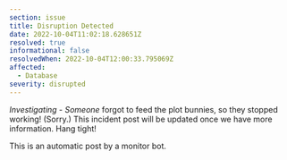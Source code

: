 ```yaml
---
section: issue
title: Disruption Detected
date: 2022-10-04T11:02:18.628651Z
resolved: true
informational: false
resolvedWhen: 2022-10-04T12:00:33.795069Z
affected:
  - Database
severity: disrupted
---
```

*Investigating* - _Someone_ forgot to feed the plot bunnies, so they stopped working! (Sorry.) This incident post will be updated once we have more information. Hang tight!

This is an automatic post by a monitor bot.
        